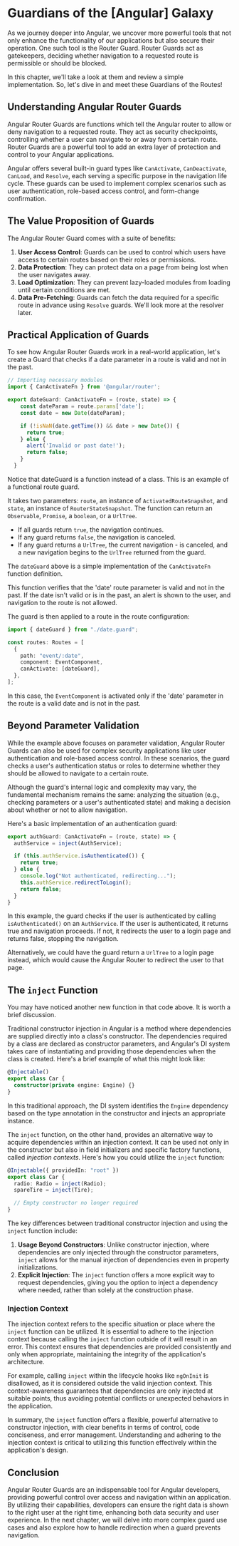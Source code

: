 # Guardians of the [Angular] Galaxy

As we journey deeper into Angular, we uncover more powerful tools that not only enhance the functionality of our applications but also secure their operation. One such tool is the Router Guard. Router Guards act as gatekeepers, deciding whether navigation to a requested route is permissible or should be blocked.

In this chapter, we'll take a look at them and review a simple implementation. So, let's dive in and meet these Guardians of the Routes!

## Understanding Angular Router Guards

Angular Router Guards are functions which tell the Angular router to allow or deny navigation to a requested route. They act as security checkpoints, controlling whether a user can navigate to or away from a certain route. Router Guards are a powerful tool to add an extra layer of protection and control to your Angular applications.

Angular offers several built-in guard types like `CanActivate`, `CanDeactivate`, `CanLoad`, and `Resolve`, each serving a specific purpose in the navigation life cycle. These guards can be used to implement complex scenarios such as user authentication, role-based access control, and form-change confirmation.

## The Value Proposition of Guards

The Angular Router Guard comes with a suite of benefits:

1. **User Access Control**: Guards can be used to control which users have access to certain routes based on their roles or permissions.
2. **Data Protection**: They can protect data on a page from being lost when the user navigates away.
3. **Load Optimization**: They can prevent lazy-loaded modules from loading until certain conditions are met.
4. **Data Pre-Fetching**: Guards can fetch the data required for a specific route in advance using `Resolve` guards. We'll look more at the resolver later.

## Practical Application of Guards

To see how Angular Router Guards work in a real-world application, let's create a Guard that checks if a date parameter in a route is valid and not in the past.

```typescript
// Importing necessary modules
import { CanActivateFn } from '@angular/router';

export dateGuard: CanActivateFn = (route, state) => {
    const dateParam = route.params['date'];
    const date = new Date(dateParam);

    if (!isNaN(date.getTime()) && date > new Date()) {
      return true;
    } else {
      alert('Invalid or past date!');
      return false;
    }
  }
```

Notice that dateGuard is a function instead of a class. This is an example of a functional route guard.

It takes two parameters: `route`, an instance of `ActivatedRouteSnapshot`, and `state`, an instance of `RouterStateSnapshot`. The function can return an `Observable`, `Promise`, a `boolean`, or a `UrlTree`.

- If all guards return `true`, the navigation continues.
- If any guard returns `false`, the navigation is canceled.
- If any guard returns a `UrlTree`, the current navigation - is canceled, and a new navigation begins to the `UrlTree` returned from the guard.

The `dateGuard` above is a simple implementation of the `CanActivateFn` function definition.

This function verifies that the 'date' route parameter is valid and not in the past. If the date isn't valid or is in the past, an alert is shown to the user, and navigation to the route is not allowed.

The guard is then applied to a route in the route configuration:

```typescript
import { dateGuard } from "./date.guard";

const routes: Routes = [
  {
    path: "event/:date",
    component: EventComponent,
    canActivate: [dateGuard],
  },
];
```

In this case, the `EventComponent` is activated only if the 'date' parameter in the route is a valid date and is not in the past.

## Beyond Parameter Validation

While the example above focuses on parameter validation, Angular Router Guards can also be used for complex security applications like user authentication and role-based access control. In these scenarios, the guard checks a user's authentication status or roles to determine whether they should be allowed to navigate to a certain route.

Although the guard's internal logic and complexity may vary, the fundamental mechanism remains the same: analyzing the situation (e.g., checking parameters or a user's authenticated state) and making a decision about whether or not to allow navigation.

Here's a basic implementation of an authentication guard:

```typescript
export authGuard: CanActivateFn = (route, state) => {
  authService = inject(AuthService);

  if (this.authService.isAuthenticated()) {
    return true;
  } else {
    console.log("Not authenticated, redirecting...");
    this.authService.redirectToLogin();
    return false;
  }
}
```

In this example, the guard checks if the user is authenticated by calling `isAuthenticated()` on an `AuthService`. If the user is authenticated, it returns true and navigation proceeds. If not, it redirects the user to a login page and returns false, stopping the navigation.

Alternatively, we could have the guard return a `UrlTree` to a login page instead, which would cause the Angular Router to redirect the user to that page.

## The `inject` Function

You may have noticed another new function in that code above. It is worth a brief discussion.

Traditional constructor injection in Angular is a method where dependencies are supplied directly into a class's constructor. The dependencies required by a class are declared as constructor parameters, and Angular's DI system takes care of instantiating and providing those dependencies when the class is created. Here's a brief example of what this might look like:

```typescript
@Injectable()
export class Car {
  constructor(private engine: Engine) {}
}
```

In this traditional approach, the DI system identifies the `Engine` dependency based on the type annotation in the constructor and injects an appropriate instance.

The `inject` function, on the other hand, provides an alternative way to acquire dependencies within an injection context. It can be used not only in the constructor but also in field initializers and specific factory functions, called _injection contexts_. Here's how you could utilize the `inject` function:

```typescript
@Injectable({ providedIn: "root" })
export class Car {
  radio: Radio = inject(Radio);
  spareTire = inject(Tire);

  // Empty constructor no longer required
}
```

The key differences between traditional constructor injection and using the `inject` function include:

1. **Usage Beyond Constructors**: Unlike constructor injection, where dependencies are only injected through the constructor parameters, `inject` allows for the manual injection of dependencies even in property initializations.
1. **Explicit Injection**: The `inject` function offers a more explicit way to request dependencies, giving you the option to inject a dependency where needed, rather than solely at the construction phase.

### Injection Context

The injection context refers to the specific situation or place where the `inject` function can be utilized. It is essential to adhere to the injection context because calling the `inject` function outside of it will result in an error. This context ensures that dependencies are provided consistently and only when appropriate, maintaining the integrity of the application's architecture.

For example, calling `inject` within the lifecycle hooks like `ngOnInit` is disallowed, as it is considered outside the valid injection context. This context-awareness guarantees that dependencies are only injected at suitable points, thus avoiding potential conflicts or unexpected behaviors in the application.

In summary, the `inject` function offers a flexible, powerful alternative to constructor injection, with clear benefits in terms of control, code conciseness, and error management. Understanding and adhering to the injection context is critical to utilizing this function effectively within the application's design.

## Conclusion

Angular Router Guards are an indispensable tool for Angular developers, providing powerful control over access and navigation within an application. By utilizing their capabilities, developers can ensure the right data is shown to the right user at the right time, enhancing both data security and user experience. In the next chapter, we will delve into more complex guard use cases and also explore how to handle redirection when a guard prevents navigation.
